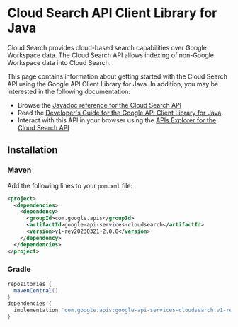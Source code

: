 # Cloud Search API Client Library for Java

Cloud Search provides cloud-based search capabilities over Google Workspace data. The Cloud Search API allows indexing of non-Google Workspace data into Cloud Search.

This page contains information about getting started with the Cloud Search API
using the Google API Client Library for Java. In addition, you may be interested
in the following documentation:

* Browse the [Javadoc reference for the Cloud Search API][javadoc]
* Read the [Developer's Guide for the Google API Client Library for Java][google-api-client].
* Interact with this API in your browser using the [APIs Explorer for the Cloud Search API][api-explorer]

## Installation

### Maven

Add the following lines to your `pom.xml` file:

```xml
<project>
  <dependencies>
    <dependency>
      <groupId>com.google.apis</groupId>
      <artifactId>google-api-services-cloudsearch</artifactId>
      <version>v1-rev20230321-2.0.0</version>
    </dependency>
  </dependencies>
</project>
```

### Gradle

```gradle
repositories {
  mavenCentral()
}
dependencies {
  implementation 'com.google.apis:google-api-services-cloudsearch:v1-rev20230321-2.0.0'
}
```

[javadoc]: https://googleapis.dev/java/google-api-services-cloudsearch/latest/index.html
[google-api-client]: https://github.com/googleapis/google-api-java-client/
[api-explorer]: https://developers.google.com/apis-explorer/#p/cloudsearch/v1/
